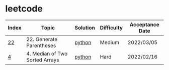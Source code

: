# leetcode

| Index | Topic | Solution | Difficulty | Acceptance Date |
| ---- | ---- | ---- | ---- | ---- |
| [22](https://leetcode.com/problems/generate-parentheses/) | 22. Generate Parentheses | [python](https://github.com/Medicjue/leetcode/blob/main/22.%20Generate%20Parentheses/solution.py) | Medium | 2022/03/05 |
| [4](https://leetcode.com/problems/median-of-two-sorted-arrays/) | 4. Median of Two Sorted Arrays | [python]() | Hard | 2022/02/16 |
